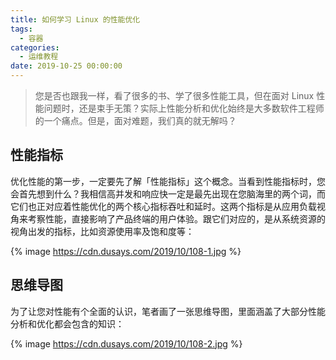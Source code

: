 ```yaml
---
title: 如何学习 Linux 的性能优化
tags:
  - 容器
categories:
  - 运维教程
date: 2019-10-25 00:00:00
---
```


> 您是否也跟我一样，看了很多的书、学了很多性能工具，但在面对 Linux 性能问题时，还是束手无策？实际上性能分析和优化始终是大多数软件工程师的一个痛点。但是，面对难题，我们真的就无解吗？

<!-- more -->

## 性能指标

优化性能的第一步，一定要先了解「性能指标」这个概念。当看到性能指标时，您会首先想到什么？我相信高并发和响应快一定是最先出现在您脑海里的两个词，而它们也正对应着性能优化的两个核心指标吞吐和延时。这两个指标是从应用负载视角来考察性能，直接影响了产品终端的用户体验。跟它们对应的，是从系统资源的视角出发的指标，比如资源使用率及饱和度等：

{% image https://cdn.dusays.com/2019/10/108-1.jpg %}

## 思维导图

为了让您对性能有个全面的认识，笔者画了一张思维导图，里面涵盖了大部分性能分析和优化都会包含的知识：

{% image https://cdn.dusays.com/2019/10/108-2.jpg %}